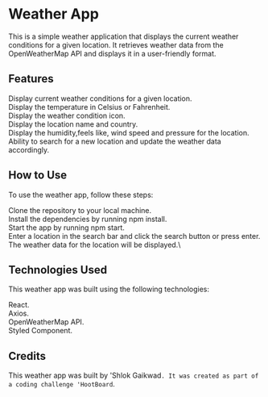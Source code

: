 # Weather App

This is a simple weather application that displays the current weather conditions for a given location. It retrieves weather data from the OpenWeatherMap API and displays it in a user-friendly format.

## Features
Display current weather conditions for a given location.\
Display the temperature in Celsius or Fahrenheit.\
Display the weather condition icon.\
Display the location name and country.\
Display the humidity,feels like, wind speed and pressure for the location.\
Ability to search for a new location and update the weather data accordingly.
## How to Use
To use the weather app, follow these steps:

Clone the repository to your local machine.\
Install the dependencies by running npm install.\
Start the app by running npm start.\
Enter a location in the search bar and click the search button or press enter.\
The weather data for the location will be displayed.\
## Technologies Used
This weather app was built using the following technologies:

React.\
Axios.\
OpenWeatherMap API.\
Styled Component.
## Credits
This weather app was built by 'Shlok Gaikwad`. It was created as part of a coding challenge 'HootBoard`.
